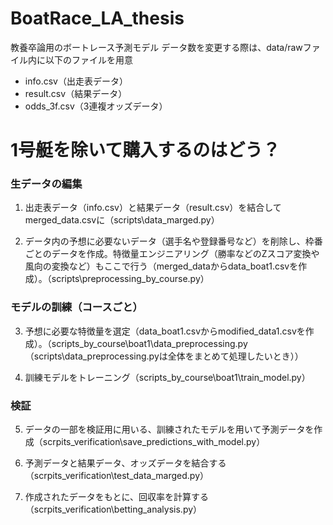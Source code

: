 # BoatRace_LA_thesis
教養卒論用のボートレース予測モデル
データ数を変更する際は、data/rawファイル内に以下のファイルを用意
- info.csv（出走表データ）
- result.csv（結果データ）
- odds_3f.csv（3連複オッズデータ）




# 1号艇を除いて購入するのはどう？



### 生データの編集
1. 出走表データ（info.csv）と結果データ（result.csv）を結合してmerged_data.csvに（scripts\data_marged.py）

2. データ内の予想に必要ないデータ（選手名や登録番号など）を削除し、枠番ごとのデータを作成。特徴量エンジニアリング（勝率などのZスコア変換や風向の変換など）もここで行う（merged_dataからdata_boat1.csvを作成）。（scripts\preprocessing_by_course.py）


### モデルの訓練（コースごと）
<!-- 以下は現在コースごとだが、関数化してまとめる予定 -->
3. 予想に必要な特徴量を選定（data_boat1.csvからmodified_data1.csvを作成）。（scripts_by_course\boat1\data_preprocessing.py（scripts\data_preprocessing.pyは全体をまとめて処理したいとき））

4. 訓練モデルをトレーニング（scripts_by_course\boat1\train_model.py）


### 検証
5. データの一部を検証用に用いる、訓練されたモデルを用いて予測データを作成（scrpits_verification\save_predictions_with_model.py）

6. 予測データと結果データ、オッズデータを結合する（scrpits_verification\test_data_marged.py）

7. 作成されたデータをもとに、回収率を計算する（scrpits_verification\betting_analysis.py）

